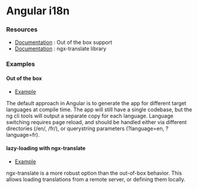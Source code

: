 # Angular i18n

### Resources

- [Documentation](https://angular.io/guide/i18n) : Out of the box support
- [Documentation](http://www.ngx-translate.com/) : ngx-translate library

### Examples

#### Out of the box

- [Example](compile-time)

The default approach in Angular is to generate the app for different target languages at compile time. The app will still have a single codebase, but the ng cli tools will output a separate copy for each language. Language switching requires page reload, and should be handled either via different directories (/en/, /fr/), or querystring parameters (?language=en, ?language=fr).

#### lazy-loading with ngx-translate

- [Example](lib-ngx-translate)

ngx-translate is a more robust option than the out-of-box behavior. This allows loading translations from a remote server, or defining them locally.